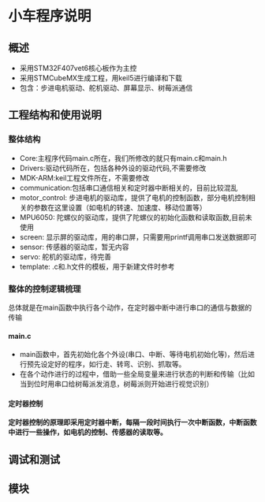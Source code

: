 # 小车程序说明

## 概述
- 采用STM32F407vet6核心板作为主控
- 采用STMCubeMX生成工程，用keil5进行编译和下载
- 包含：步进电机驱动、舵机驱动、屏幕显示、树莓派通信

## 工程结构和使用说明

### 整体结构
- Core:主程序代码main.c所在，我们所修改的就只有main.c和main.h
- Drivers:驱动代码所在，包括各种外设的驱动代码,不需要修改
- MDK-ARM:keil工程文件所在，不需要修改
- communication:包括串口通信相关和定时器中断相关的，目前比较混乱
- motor_control: 步进电机的驱动库，提供了电机的控制函数，部分电机控制相关的参数在这里设置（如电机的转速、加速度、移动位置等）
- MPU6050: 陀螺仪的驱动库，提供了陀螺仪的初始化函数和读取函数,目前未使用
- screen: 显示屏的驱动库，用的串口屏，只需要用printf调用串口发送数据即可
- sensor: 传感器的驱动库，暂无内容
- servo: 舵机的驱动库，待完善
- template: .c和.h文件的模板，用于新建文件时参考


### 整体的控制逻辑梳理
总体就是在main函数中执行各个动作，在定时器中断中进行串口的通信与数据的传输

#### main.c
- main函数中，首先初始化各个外设(串口、中断、等待电机初始化等)，然后进行预先设定好的程序，如行走、转弯、识别、抓取等。
- 在各个动作进行的过程中，借助一些全局变量来进行状态的判断和传输（比如当到位时用串口给树莓派发消息，树莓派则开始进行视觉识别）

#### 定时器控制
**定时器控制的原理即采用定时器中断，每隔一段时间执行一次中断函数，中断函数中进行一些操作，如电机的控制、传感器的读取等。**


## 调试和测试

## 模块

